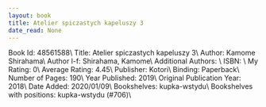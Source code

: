 ```yaml
---
layout: book
title: Atelier spiczastych kapeluszy 3
date_read: None
---
```


Book Id: 48561588\ 
Title: Atelier spiczastych kapeluszy 3\ 
Author: Kamome Shirahama\ 
Author l-f: Shirahama, Kamome\ 
Additional Authors: \ 
ISBN: \ 
My Rating: 0\ 
Average Rating: 4.45\ 
Publisher: Kotori\ 
Binding: Paperback\ 
Number of Pages: 190\ 
Year Published: 2019\ 
Original Publication Year: 2018\ 
Date Added: 2020/01/09\ 
Bookshelves: kupka-wstydu\ 
Bookshelves with positions: kupka-wstydu (#706)\ 

